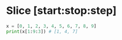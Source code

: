 # Slice [start:stop:step]

```python
x = [0, 1, 2, 3, 4, 5, 6, 7, 8, 9]
print(x[1:9:3]) # [1, 4, 7]
```